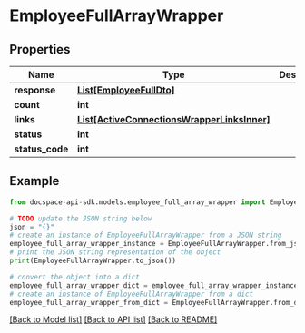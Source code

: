# EmployeeFullArrayWrapper

## Properties

Name | Type | Description | Notes
------------ | ------------- | ------------- | -------------
**response** | [**List[EmployeeFullDto]**](EmployeeFullDto.md) |  | [optional] 
**count** | **int** |  | [optional] 
**links** | [**List[ActiveConnectionsWrapperLinksInner]**](ActiveConnectionsWrapperLinksInner.md) |  | [optional] 
**status** | **int** |  | [optional] 
**status_code** | **int** |  | [optional] 

## Example

```python
from docspace-api-sdk.models.employee_full_array_wrapper import EmployeeFullArrayWrapper

# TODO update the JSON string below
json = "{}"
# create an instance of EmployeeFullArrayWrapper from a JSON string
employee_full_array_wrapper_instance = EmployeeFullArrayWrapper.from_json(json)
# print the JSON string representation of the object
print(EmployeeFullArrayWrapper.to_json())

# convert the object into a dict
employee_full_array_wrapper_dict = employee_full_array_wrapper_instance.to_dict()
# create an instance of EmployeeFullArrayWrapper from a dict
employee_full_array_wrapper_from_dict = EmployeeFullArrayWrapper.from_dict(employee_full_array_wrapper_dict)
```
[[Back to Model list]](../README.md#documentation-for-models) [[Back to API list]](../README.md#documentation-for-api-endpoints) [[Back to README]](../README.md)


